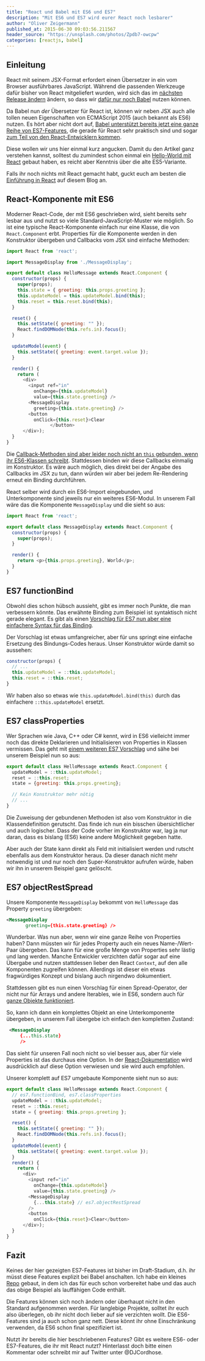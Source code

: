 ```yaml
---
title: "React und Babel mit ES6 und ES7"
description: "Mit ES6 und ES7 wird eurer React noch lesbarer"
author: "Oliver Zeigermann"
published_at: 2015-06-30 09:03:56.211567
header_source: "https://unsplash.com/photos/Zpdb7-owcpw"
categories: [reactjs, babel]
---
```


## Einleitung

React mit seinem JSX-Format erfordert einen Übersetzer in ein vom Browser ausführbares JavaScript. Während die passenden Werkzeuge dafür bisher von React mitgeliefert wurden, wird sich das im [nächsten Release ändern](https://reactjs.org/blog/2015/06/12/deprecating-jstransform-and-react-tools.html) ändern, so dass wir [dafür nur noch Babel](https://babeljs.io/docs/usage/jsx/) nutzen können.

Da Babel nun _der_ Übersetzer für React ist, können wir neben JSX auch alle tollen neuen Eigenschaften von ECMAScript 2015 (auch bekannt als ES6) nutzen. Es hört aber nicht dort auf, [Babel unterstützt bereits jetzt eine ganze Reihe von ES7-Features](https://babeljs.io/docs/usage/experimental/), die gerade für React sehr praktisch sind und sogar [zum Teil von den React-Entwicklern kommen](https://github.com/sebmarkbage/ecmascript-rest-spread).

Diese wollen wir uns hier einmal kurz angucken. Damit du den Artikel ganz verstehen kannst, solltest du zumindest schon einmal ein [Hello-World mit React](https://reactjs.org/docs/hello-world.html) gebaut haben, es reicht aber Kenntnis über die alte ES5-Variante.

Falls ihr noch nichts mit React gemacht habt, guckt euch am besten die [Einführung in React](/artikel/react-tutorial-deutsch/) auf diesem Blog an.

## React-Komponente mit ES6

Moderner React-Code, der mit ES6 geschrieben wird, sieht bereits sehr lesbar aus und nutzt so viele Standard-JavaScript-Muster wie möglich. So ist eine typische React-Komponente einfach nur eine Klasse, die von `React.Component` erbt. Properties für die Komponente werden in den Konstruktor übergeben und Callbacks vom JSX sind einfache Methoden:

```javascript
import React from 'react';

import MessageDisplay from './MessageDisplay';

export default class HelloMessage extends React.Component {
  constructor(props) {
    super(props);
    this.state = { greeting: this.props.greeting };
    this.updateModel = this.updateModel.bind(this);
    this.reset = this.reset.bind(this);
  }

  reset() {
    this.setState({ greeting: "" });
    React.findDOMNode(this.refs.in).focus();
  }

  updateModel(event) {
    this.setState({ greeting: event.target.value });
  }

  render() {
    return (
      <div>
        <input ref="in"
          onChange={this.updateModel}
          value={this.state.greeting} />
        <MessageDisplay
          greeting={this.state.greeting} />
        <button
          onClick={this.reset}>Clear
                </button>
      </div>);
  }
}
```
Die [Callback-Methoden sind aber leider noch nicht an `this` gebunden, wenn ihr ES6-Klassen schreibt](https://reactjs.org/blog/2015/01/27/react-v0.13.0-beta-1.html). Stattdessen binden wir diese Callbacks einmalig im Konstruktor. Es wäre auch möglich, dies direkt bei der Angabe des Callbacks im JSX zu tun, dann würden wir aber bei jedem Re-Rendering erneut ein Binding durchführen.

React selber wird durch ein ES6-Import eingebunden, und Unterkomponente sind jeweils nur ein weiteres ES6-Modul. In unserem Fall wäre das die Komponente `MessageDisplay` und die sieht so aus:

```javascript
import React from 'react';

export default class MessageDisplay extends React.Component {
  constructor(props) {
    super(props);
  }

  render() {
    return <p>{this.props.greeting}, World</p>;
  }
}
```

## ES7 functionBind

Obwohl dies schon hübsch aussieht, gibt es immer noch Punkte, die man verbessern könnte. Das erwähnte Binding zum Beispiel ist syntaktisch nicht gerade elegant. Es gibt als einen [Vorschlag für ES7 nun aber eine einfachere Syntax für das Binding](https://github.com/zenparsing/es-function-bind).

Der Vorschlag ist etwas umfangreicher, aber für uns springt eine einfache Ersetzung des Bindungs-Codes heraus. Unser Konstruktor würde damit so aussehen:

```javascript
constructor(props) {
  // ...
  this.updateModel = ::this.updateModel;
  this.reset = ::this.reset;
}
```

 Wir haben also so etwas wie `this.updateModel.bind(this)` durch das einfachere  `::this.updateModel` ersetzt.

## ES7 classProperties

Wer Sprachen wie Java, C++ oder C# kennt, wird in ES6 vielleicht immer noch das direkte Deklarieren und Initialisieren von Properties in Klassen vermissen. Das geht mit [einem weiteren ES7 Vorschlag](https://gist.github.com/jeffmo/054df782c05639da2adb) und sähe bei unserem Beispiel nun so aus:

```javascript
export default class HelloMessage extends React.Component {
  updateModel = ::this.updateModel;
  reset = ::this.reset;
  state = {greeting: this.props.greeting};

  // Kein Konstruktor mehr nötig
  // ...
}
```

Die Zuweisung der gebundenen Methoden ist also vom Konstruktor in die Klassendefinition gerutscht. Das finde ich nun ein bisschen übersichtlicher und auch logischer. Dass der Code vorher im Konstruktor war, lag ja nur daran, dass es bislang (ES6) keine andere Möglichkeit gegeben hatte.

Aber auch der State kann direkt als Feld mit initialisiert werden und rutscht ebenfalls aus dem Konstruktor heraus. Da dieser danach nicht mehr notwendig ist und nur noch den Super-Konstruktor aufrufen würde, haben wir ihn in unserem Beispiel ganz gelöscht.

## ES7 objectRestSpread

Unsere Komponente `MessageDisplay` bekommt von `HelloMessage` das Property `greeting` übergeben:

```xml
<MessageDisplay
       greeting={this.state.greeting} />
```

 Wunderbar. Was nun aber, wenn wir eine ganze Reihe von Properties haben? Dann müssten wir für jedes Property auch ein neues Name-/Wert-Paar übergeben. Das kann für eine große Menge von Properties sehr lästig und lang werden. Manche Entwickler verzichten dafür sogar auf eine Übergabe und nutzen stattdessen lieber den React `Context`, auf den alle Komponenten zugreifen können. Allerdings ist dieser ein etwas fragwürdiges Konzept und bislang auch nirgendwo dokumentiert.

 Stattdessen gibt es nun einen Vorschlag für einen Spread-Operator, der nicht nur für Arrays und andere Iterables, wie in ES6, sondern auch für [ganze Objekte funktioniert](https://github.com/sebmarkbage/ecmascript-rest-spread).

 So, kann ich dann ein komplettes Objekt an eine Unterkomponente übergeben, in unserem Fall übergebe ich einfach den kompletten Zustand:

```xml
 <MessageDisplay
     {...this.state}
     />
```
Das sieht für unseren Fall noch nicht so viel besser aus, aber für viele Properties ist das durchaus eine Option. In der [React-Dokumentation](https://reactjs.org/docs/jsx-in-depth.html) wird ausdrücklich auf diese Option verwiesen und  sie wird auch empfohlen.

Unserer komplett auf ES7 umgebaute Komponente sieht nun so aus:

```javascript
export default class HelloMessage extends React.Component {
  // es7.functionBind, es7.classProperties
  updateModel = ::this.updateModel;
  reset = ::this.reset;
  state = { greeting: this.props.greeting };

  reset() {
    this.setState({ greeting: "" });
    React.findDOMNode(this.refs.in).focus();
  }
  updateModel(event) {
    this.setState({ greeting: event.target.value });
  }
  render() {
    return (
      <div>
        <input ref="in"
          onChange={this.updateModel}
          value={this.state.greeting} />
        <MessageDisplay
          {...this.state} // es7.objectRestSpread
        />
        <button
          onClick={this.reset}>Clear</button>
      </div>);
  }
}
```

## Fazit

Keines der hier gezeigten ES7-Features ist bisher im Draft-Stadium, d.h. ihr müsst diese Features explizit bei Babel anschalten. Ich habe ein kleines [Repo](https://github.com/DJCordhose/react-sandbox/tree/es7)  gebaut, in dem ich das für euch schon vorbereitet habe und das auch das obige Beispiel als lauffähigen Code enthält.

Die Features können sich noch ändern oder überhaupt nicht in den Standard aufgenommen werden. Für langlebige Projekte, solltet ihr euch also überlegen, ob ihr nicht doch lieber auf sie verzichten wollt. Die ES6-Features sind ja auch schon ganz nett. Diese könnt ihr ohne Einschränkung verwenden, da ES6 schon final spezifiziert ist.

Nutzt ihr bereits die hier beschriebenen Features? Gibt es weitere ES6- oder ES7-Features, die ihr mit React nutzt? Hinterlasst doch bitte einen Kommentar oder schreibt mir auf Twitter unter @DJCordhose.
